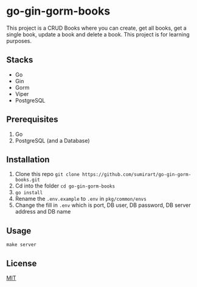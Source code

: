 # go-gin-gorm-books
This project is a CRUD Books where you can create, get all books, get a single book, update a book and delete a book. This project is for learning purposes.

## Stacks
- Go
- Gin
- Gorm
- Viper
- PostgreSQL


## Prerequisites
1. Go
2. PostgreSQL (and a Database)

## Installation
1. Clone this repo `git clone https://github.com/sumirart/go-gin-gorm-books.git`
2. Cd into the folder `cd go-gin-gorm-books`
3. `go install`
4. Rename the `.env.example` to `.env` in `pkg/common/envs`
5. Change the fill in `.env` which is port, DB user, DB password, DB server address and DB name

## Usage
`make server`

## License
[MIT](https://choosealicense.com/licenses/mit/)
